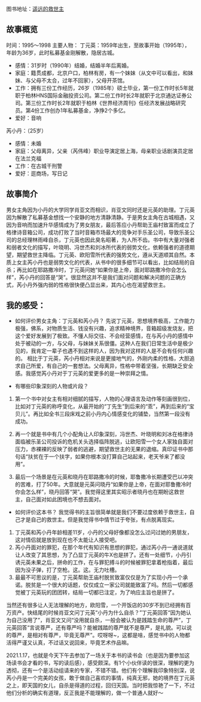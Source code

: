 图书地址：[遥远的救世主](https://book.douban.com/subject/1322455/)

## 故事概览
时间：1995～1998
主要人物：
丁元英：1959年出生，至故事开始（1995年），年龄为36岁，此时私募基金刚解散，隐居古城。
- 感情：31岁时（1990年）结婚，结婚半年后离婚。
- 家庭：籍贯成都，北京户口，柏林有房，有一个妹妹（从文中可以看出，和妹妹、与父母不太合，过年不回家），父母开茶馆。
- 工作：拥有三份工作经历，26岁（1985年）硕士毕业，第一份工作时长5年就职于柏林HNS国际金融投资公司。第二份工作时长2年就职于北京通达证券公司。第三份工作时长2年就职于柏林《世界经济周刊》任经济发展战略研究员。第4份工作创办1年私募基金，净挣2个多亿。
- 爱好：音响

芮小丹：（25岁）
- 感情：未婚
- 家庭：父母离异，父亲（芮伟峰）职业导演定居上海，母亲职业话剧演员定居在法兰克福
- 工作：在古城干刑警
- 爱好：逛商场，写日记

## 故事简介
男女主角因为小丹的大学同学肖亚文而相识，肖亚文同时还是元英的助理。丁元英因为解散了私募基金想找一个安静的地方清静清静。于是男女主角在古城相遇，又因为音响而加速升华感情成为了男女朋友，最后答应小丹帮助王庙村致富而成立了格律诗音箱公司，成功打败了当时音箱市场最大的竞争对手乐圣公司，导致乐圣公司的总经理林雨峰自杀，丁元英也因此臭名昭著，为人所不齿。书中有大量对强者和弱者文化的描写，叶晓明、冯世杰和刘冰所代表的弱势文化，依赖强者的道德期望，期望救世主降临。丁元英、欧阳雪所代表的强势文化，遵从天道顺其自然。本质上女主芮小丹也是弱势文化的代表，从书中的很多细节可以看出，比如结局的自杀；再比如在耶路撒冷时，丁元英问她“如果你是上帝，面对耶路撒冷你会怎么样”，芮小丹的回答是“哭”。很显然这并不是我们面对问题和解决问题的正确方式，芮小丹外强内弱的性格很快便凸显出来，其内心也在渴望救世主。

## 我的感受：
-  如何评价男女主角：丁元英和芮小丹？
先说丁元英，思想境界极高，工作能力极强，佛系，对物质生活、钱没有兴趣，追求精神境界，音箱超级发烧友，把这个爱好发展到了极致。不懂人际交往、不会经营感情，在与芮小丹的感情中处于被动的一方，与父母，与妹妹关系很僵。这种人在我们日常生活中是极少见的，我肯定一辈子也遇不到这样的人，因为我对这样的人是不会有任何兴趣的。
相比于丁元英，芮小丹相对来说是更接地气的，外刚内柔的性格，大胆追求自己所爱，有自己的一套想法。父母离异，性格中带着坚强，长期缺乏安全感。我感觉芮小丹对于丁元英的爱更多的是一种崇拜之情。

- 有哪些印象深刻的人物或片段？

1. 第一个书中对女主有相对细腻的描写，人物的心理语言及动作等刻画很到位，比如对丁元英的称呼变化，从最开始的“丁先生”到后来的“乖”，再到后来的“宝贝儿”。再比如全书三段床戏之前小丹内心情感变化的铺垫，当然第一段没有成功。

2. 再一个就是书中有几个小配角让人印象深刻，冯世杰、叶晓明和刘冰在格律诗面临被乐圣公司投诉的危机关头选择临阵脱逃，让欧阳雪一个女人家独自面对压力，赤裸裸的反映了弱者的逃避，期望救世主的无果的退缩。真印证书中那句话“扶贫在于一个扶字，如果你根本没打算自己站起来，老天爷来了都没用”。

3. 最后一个场景是在元英和晓丹在耶路撒冷的时候，耶鲁撒冷长期遭受巴以冲突的苦难，打了50年。大意就是元英问晓丹“如果你是上帝，在面对耶鲁撒冷时你会怎么样”，晓丹回答“哭”。我觉得这里其实昭示者晓丹也在期盼这救世主，自己面对如此困境也不想去面对。
- 如何评价这本书？
我觉得书的主旨很简单就是我们不要过度依赖于救世主，自己才是自己的救世主。但是我觉得书中情节过于夸张，有点脱离现实。
1. 丁元英和芮小丹年龄相差11岁，小丹的父母好像都没怎么过问过她的男朋友，这对情侣就是放到现在也不太能让人接受吧。
2. 芮小丹面对的罪犯，在那个年代有知识有思想的罪犯，通过芮小丹一通说道就让人改变了其思想，为了凸显丁元英的牛X也是拼了。还有一处细节，小丹引诱元英未果之后，拼命的工作，在与罪犯搏斗的时候被罪犯拿着枪指着，最后因为没子弹，打了空枪。这。这。无力吐槽。
3. 最最不可思议的是，丁元英帮助王庙村脱贫致富仅仅是为了实现小丹一个承诺。脱贫是一个很大的话题，仅仅成立一家公司就能致富了吗。然后一切都感觉被丁元英玩的团团转，结局一切都已注定，为了响应主旨也是拼了。

当然还有很多让人无法理解的地方，欧阳雪，一个开饭店的30岁不到已经拥有百万资产。快结尾的时候肖亚文问丁元英“小丹为什么自杀？”丁元英回答“因为她认为自己没用了”，肖亚文又问“没用就自杀，一般会被认为是践踏生命的尊严”，丁元英回答“言说尊严，还有尊严吗？能被践踏的尊严就不是尊严，是礼貌。可以说的尊严，是相对有尊严，毕竟无尊严”。哎呀呀~，这都是啥，感觉书中的人物都活得严谨又认真，不过话又说回来，毕竟艺术作品嘛。


2021.1.17，也就是今天下午去参加了一场关于本书的读书会（也是因为要参加这场读书会才看的书，写的读后感），感受颇深。有1个小伙伴读的很深，理解的更为透彻，还有一个是活动组请来的专家，不错不错。他们有个理解我印象特别深，说芮小丹是一个完美的女孩，敢于做自己喜欢的事情，纯真无邪，她的境界在丁元英之上，即天国的女儿，自杀是得道的过程，回归天国。当时把我惊艳了一下，不过他们分析的确实有道理，反正我是不能理解的，做一个普通人就好～